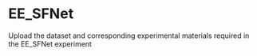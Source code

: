 # EE_SFNet
Upload the dataset and corresponding experimental materials required in the EE_SFNet experiment
